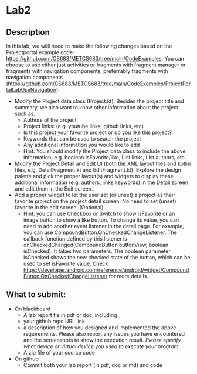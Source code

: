# Lab2
## Description

In this lab, we wiill need to make the following changes based on the Projectportal example code: https://github.com/CS683/METCS683/tree/main/CodeExamples. 
You can choose to use either just activities or fragments with fragment manager or fragments with navigation components, preferrably fragments with navigation components (https://github.com/CS683/METCS683/tree/main/CodeExamples/ProjectPortalLabUseNavigation).  
- Modify the Project data class (Project.kt). Besides the project title and summary, we also want to know other information about the project such as:
  - Authors of the project
  - Project links: (e.g. youtube links, github links, etc)
  - Is this project your favorite project or do you like this project?
  - Keywords that can be used to search the project
  - Any additional information you would like to add
  - Hint: You should modify the Project data class to include the above information, e.g. boolean isFavorite/like, List links, List authors, etc.
- Modify the Project Detail and Edit UI (both the XML layout files and kotlin files, e.g. DetailFragment.kt and EditFragment.kt). Explore the design palette and pick the proper layout(s) and widgets to display these additional information (e.g. authors, links keywords) in the Detail screen and edit them in the Edit screen.
- Add a proper widget to let the user set (or unset) a project as their favorite project on the project detail screen. No need to set (unset) favorite in the edit screen. (Optional)
  - Hint: you can use Checkbox or Switch to show isFavorite or an image button to show a like button. To change its value, you can need to add another event listener in the detail page. For example, you can use CompoundButton.OnCheckedChangeListener. 
The callback function defined by this listener is onCheckedChanged(CompoundButton buttonView, boolean isChecked). It takes two parameters. 
The boolean parameter isChecked shows the new checked state of the button, which can be used to set isFavorite value. 
Check https://developer.android.com/reference/android/widget/CompoundButton.OnCheckedChangeListener for more details.

## What to submit: 
- On blackboard
  - A lab report fie in pdf or doc, including 
   - your github repo URL link
   - a description of how you designed and implemented the above requirements. Please also report any issues you have encountered and the screenshots to show the execution result. *Please specify what device or virtual device you used to execute your program.*
  - A zip file of your source code
- On github
  - Commit both your lab report (in pdf, doc or md) and code
